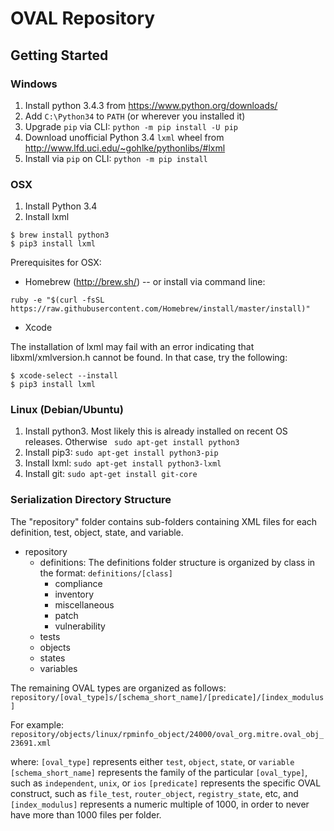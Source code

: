 # OVAL Repository

## Getting Started ##

### Windows

1. Install python 3.4.3 from https://www.python.org/downloads/
2. Add ```C:\Python34``` to ```PATH``` (or wherever you installed it)
3. Upgrade ```pip``` via CLI: ```python -m pip install -U pip```
4. Download unofficial Python 3.4 ```lxml``` wheel from http://www.lfd.uci.edu/~gohlke/pythonlibs/#lxml
5. Install via ```pip``` on CLI: ```python -m pip install```

### OSX

1. Install Python 3.4
2. Install lxml

```
$ brew install python3
$ pip3 install lxml
```

Prerequisites for OSX:
 * Homebrew (http://brew.sh/) -- or install via command line:
 
 ```ruby -e "$(curl -fsSL https://raw.githubusercontent.com/Homebrew/install/master/install)"```
 
 * Xcode
 
The installation of lxml may fail with an error indicating that libxml/xmlversion.h cannot be found.  In that case, try the following:
 
 ```
 $ xcode-select --install
 $ pip3 install lxml
 ```
 

### Linux (Debian/Ubuntu)

1. Install python3.  Most likely this is already installed on recent OS releases.  Otherwise
``` sudo apt-get install python3```
2. Install pip3:  ```sudo apt-get install python3-pip```
3. Install lxml:  ```sudo apt-get install python3-lxml```
4. Install git:  ```sudo apt-get install git-core```



### Serialization Directory Structure
The "repository" folder contains sub-folders containing XML files for each definition, test, object, state, and variable.
* repository
	- definitions:  The definitions folder structure is organized by class in the format: `definitions/[class]`
		- compliance
		- inventory
		- miscellaneous
		- patch
		- vulnerability
	- tests
	- objects
	- states
	- variables
	
The remaining OVAL types are organized as follows:
`repository/[oval_type]s/[schema_short_name]/[predicate]/[index_modulus]`

For example:
`repository/objects/linux/rpminfo_object/24000/oval_org.mitre.oval_obj_23691.xml`

where:
`[oval_type]` represents either `test`, `object`, `state`, or `variable`
`[schema_short_name]` represents the family of the particular `[oval_type]`, such as `independent`, `unix`, or `ios`
`[predicate]` represents the specific OVAL construct, such as `file_test`, `router_object`, `registry_state`, etc, and 
`[index_modulus]` represents a numeric multiple of 1000, in order to never have more than 1000 files per folder.

